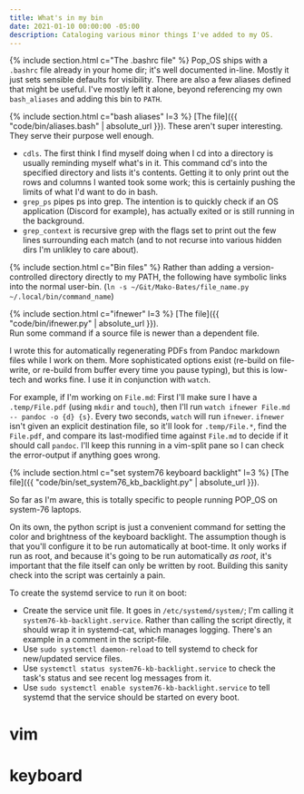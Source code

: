 ```yaml
---
title: What's in my bin
date: 2021-01-10 00:00:00 -05:00
description: Cataloging various minor things I've added to my OS.
---
```



{% include section.html c="The .bashrc file" %}
Pop_OS ships with a `.bashrc` file already in your home dir; it's well documented in-line. Mostly it just sets sensible defaults for visibility. There are also a few aliases defined that might be useful. I've mostly left it alone, beyond referencing my own `bash_aliases` and adding this bin to `PATH`.

{% include section.html c="bash aliases" l=3 %}
[The file]({{ "code/bin/aliases.bash" | absolute_url }}).
These aren't super interesting. They serve their purpose well enough.

- `cdls`. The first think I find myself doing when I cd into a directory is usually reminding myself what's in it. This command cd's into the specified directory and lists it's contents. Getting it to only print out the rows and columns I wanted took some work; this is certainly pushing the limits of what I'd want to do in bash.
- `grep_ps` pipes ps into grep. The intention is to quickly check if an OS application (Discord for example), has actually exited or is still running in the background. 
- `grep_context` is recursive grep with the flags set to print out the few lines surrounding each match (and to not recurse into various hidden dirs I'm unlikley to care about). 

{% include section.html c="Bin files" %}
Rather than adding a version-controlled directory directly to my PATH, the following have symbolic links into the normal user-bin.
(`ln -s ~/Git/Mako-Bates/file_name.py ~/.local/bin/command_name`)

{% include section.html c="ifnewer" l=3 %}
[The file]({{ "code/bin/ifnewer.py" | absolute_url }}).  
Run some command if a source file is newer than a dependent file.

I wrote this for automatically regenerating PDFs from Pandoc markdown files while I work on them. More sophisticated options exist (re-build on file-write, or re-build from buffer every time you pause typing), but this is low-tech and works fine. 
I use it in conjunction with `watch`. 

For example, if I'm working on `File.md`: First I'll make sure I have a `.temp/File.pdf` (using `mkdir` and `touch`), then I'll run `watch ifnewer File.md -- pandoc -o {d} {s}`.
Every two seconds, `watch` will run `ifnewer`. `ifnewer` isn't given an explicit destination file, so it'll look for `.temp/File.*`, find the `File.pdf`, and compare its last-modified time against `File.md` to decide if it should call `pandoc`.
I'll keep this running in a vim-split pane so I can check the error-output if anything goes wrong. 

{% include section.html c="set system76 keyboard backlight" l=3 %}
[The file]({{ "code/bin/set_system76_kb_backlight.py" | absolute_url }}).

So far as I'm aware, this is totally specific to people running POP_OS on system-76 laptops. 

On its own, the python script is just a convenient command for setting the color and brightness of the keyboard backlight.
The assumption though is that you'll configure it to be run automatically at boot-time. 
It only works if run as root, and because it's going to be run automatically _as root_, it's important that the file itself can only be written by root.
Building this sanity check into the script was certainly a pain. 

To create the systemd service to run it on boot:  

- Create the service unit file. It goes in `/etc/systemd/system/`; I'm calling it `system76-kb-backlight.service`.
Rather than calling the script directly, it should wrap it in systemd-cat, which manages logging.
There's an example in a comment in the script-file.
- Use `sudo systemctl daemon-reload` to tell systemd to check for new/updated service files.  
- Use `systemctl status system76-kb-backlight.service` to check the task's status and see recent log messages from it.  
- Use `sudo systemctl enable system76-kb-backlight.service` to tell systemd that the service should be started on every boot.


# vim

# keyboard
